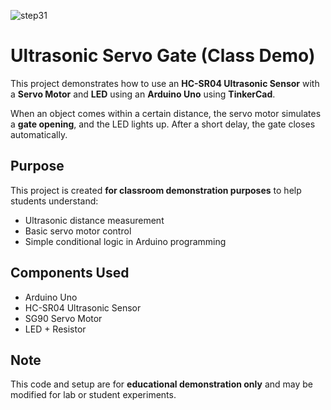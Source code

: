 ![step31](https://github.com/user-attachments/assets/d437bf07-28fe-41f8-9ffa-c875a9ee564b)

# Ultrasonic Servo Gate (Class Demo)

This project demonstrates how to use an **HC-SR04 Ultrasonic Sensor** with a **Servo Motor** and **LED** using an **Arduino Uno** using **TinkerCad**.

When an object comes within a certain distance, the servo motor simulates a **gate opening**, and the LED lights up. After a short delay, the gate closes automatically.

## Purpose
This project is created **for classroom demonstration purposes** to help students understand:
- Ultrasonic distance measurement  
- Basic servo motor control  
- Simple conditional logic in Arduino programming

## Components Used
- Arduino Uno  
- HC-SR04 Ultrasonic Sensor  
- SG90 Servo Motor  
- LED + Resistor  

## Note
This code and setup are for **educational demonstration only** and may be modified for lab or student experiments.
